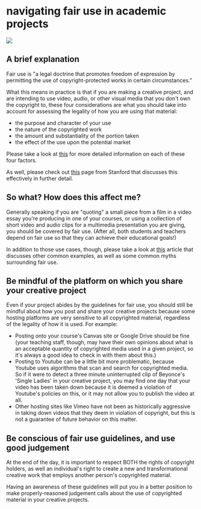# navigating fair use in academic projects

![](https://image.shutterstock.com/image-vector/fair-use-word-cloud-concept-260nw-1409782694.jpg)

## A brief explanation

Fair use is "a legal doctrine that promotes freedom of expression by permitting the use of copyright-protected works in certain circumstances."

What this means in practice is that if you are making a creative project, and are intending to use video, audio, or other visual media that you don't own the copyright to, these four considerations are what you should take into account for assessing the legality of how you are using that material:

* the purpose and character of your use
* the nature of the copyrighted work
* the amount and substantiality of the portion taken
* the effect of the use upon the potential market

Please take a look at [this](https://www.copyright.gov/fair-use/more-info.html) for more detailed information on each of these four factors.

As well, please check out [this](https://fairuse.stanford.edu/overview/fair-use/four-factors/) page from Stanford that discusses this effectively in further detail.

## So what? How does this affect me?

Generally speaking if you are "quoting" a small piece from a film in a video essay you're producing in one of your courses, or using a collection of short video and audio clips for a multimedia presentation you are giving, you should be covered by fair use. (After all, both students and teachers depend on fair use so that they can achieve their educational goals!)

In addition to those use cases, though, please take a look at [this](https://ohiostate.pressbooks.pub/choosingsources/chapter/common-examples-of-fair-use/) article that discusses other common examples, as well as some common myths surrounding fair use.

## Be mindful of the platform on which you share your creative project

Even if your project abides by the guidelines for fair use, you should still be mindful about how you post and share your creative projects because some hosting platforms are very sensitive to all copyrighted material, regardless of the legality of how it is used. For example:

  * Posting onto your course's Canvas site or Google Drive should be fine (your teaching staff, though, may have their own opinions about what is an acceptable quantity of copyrighted media used in a given project, so it's always a good idea to check in with them about this.)
  * Posting to Youtube can be a little bit more problematic, because Youtube uses algorithms that scan and search for copyrighted media. So if it were to detect a three minute uninterrupted clip of Beyonce's 'Single Ladies' in your creative project, you may find one day that your video has been taken down because it is deemed a violation of Youtube's policies on this, or it may not allow you to publish the video at all.
  * Other hosting sites like Vimeo have not been as historically aggressive in taking down videos that they deem in violation of copyright, but this is not a guarantee of future behavior on this matter.

## Be conscious of fair use guidelines, and use good judgement
At the end of the day, it is important to respect BOTH the rights of copyright holders, as well an individual's right to create a new and transformational creative work that employs another person's copyrighted material.

Having an awareness of these guidelines will put you in a better position to make properly-reasoned judgement calls about the use of copyrighted material in your creative projects.
